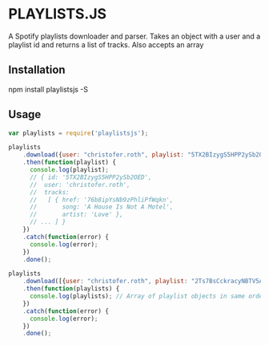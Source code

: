 # PLAYLISTS.JS

A Spotify playlists downloader and parser. Takes an object with a user and a playlist id and returns a list of tracks. Also accepts an array

## Installation

npm install playlistsjs -S

## Usage

```javascript
var playlists = require('playlistsjs');

playlists
    .download({user: "christofer.roth", playlist: "5TX2BIzygS5HPP2ySb2OED"})
    .then(function(playlist) {
      console.log(playlist);
      // { id: '5TX2BIzygS5HPP2ySb2OED',
      //  user: 'christofer.roth',
      //  tracks: 
      //   [ { href: '76b8ipYsNb9zPhliPfWqkn',
      //       song: 'A House Is Not A Motel',
      //       artist: 'Love' },
      // ... ] }
    })
    .catch(function(error) {
      console.log(error);
    })
    .done();

playlists
    .download([{user: "christofer.roth", playlist: "2Ts7BsCckracyNBTV5AQzX"}, {user: "christofer.roth", playlist: "5TX2BIzygS5HPP2ySb2OED"}])
    .then(function(playlists) {
      console.log(playlists); // Array of playlist objects in same order as passed array.
    })
    .catch(function(error) {
      console.log(error);
    })
    .done();
```
